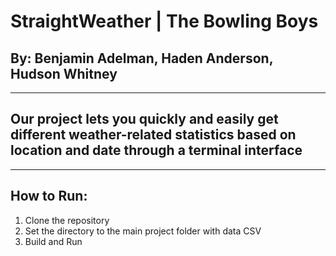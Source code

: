 
# StraightWeather | The Bowling Boys
## By: Benjamin Adelman, Haden Anderson, Hudson Whitney
----------
## Our project lets you quickly and easily get different weather-related statistics based on location and date through a terminal interface
----------
## How to Run:
1. Clone the repository
2. Set the directory to the main project folder with data CSV
3. Build and Run


